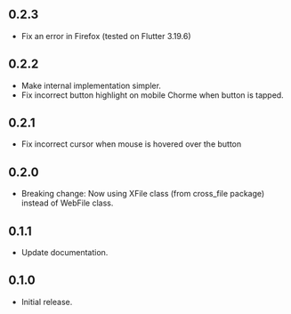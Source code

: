 ## 0.2.3

* Fix an error in Firefox (tested on Flutter 3.19.6)

## 0.2.2

* Make internal implementation simpler.
* Fix incorrect button highlight on mobile Chorme when button is tapped.

## 0.2.1

* Fix incorrect cursor when mouse is hovered over the button

## 0.2.0

* Breaking change: Now using XFile class (from cross_file package) instead of WebFile class.

## 0.1.1

* Update documentation.

## 0.1.0

* Initial release.
